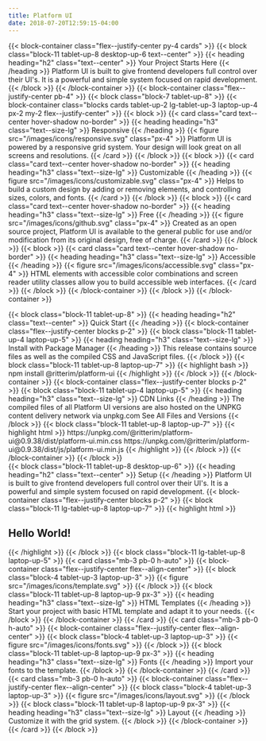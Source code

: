 ```yaml
---
title: Platform UI
date: 2018-07-20T12:59:15-04:00
---
```


{{< block-container class="flex--justify-center py-4 cards" >}}
{{< block class="block-11 tablet-up-8 desktop-up-6 text--center" >}}
{{< heading heading="h2" class="text--center" >}}
Your Project Starts Here
{{< /heading >}}
Platform UI is built to give frontend developers full control over their UI's. It is a powerful and simple system focused on rapid development.
{{< /block >}}
{{< /block-container >}}
{{< block-container class="flex--justify-center pb-4" >}}
{{< block class="block-7 tablet-up-8" >}}
{{< block-container class="blocks cards tablet-up-2 lg-tablet-up-3 laptop-up-4 px-2 my-2 flex--justify-center" >}}
{{< block >}}
{{< card class="card text--center hover-shadow no-border" >}}
{{< heading heading="h3" class="text--size-lg" >}}
Responsive
{{< /heading >}}
{{< figure src="/images/icons/responsive.svg" class="px-4" >}}
Platform UI is powered by a responsive grid system. Your design will look great on all screens and resolutions.
{{< /card >}}
{{< /block >}}
{{< block >}}
{{< card class="card text--center hover-shadow no-border" >}}
{{< heading heading="h3" class="text--size-lg" >}}
Customizable
{{< /heading >}}
{{< figure src="/images/icons/customizable.svg" class="px-4" >}}
Helps to build a custom design by adding or removing elements, and controlling sizes, colors, and fonts.
{{< /card >}}
{{< /block >}}
{{< block >}}
{{< card class="card text--center hover-shadow no-border" >}}
{{< heading heading="h3" class="text--size-lg" >}}
Free
{{< /heading >}}
{{< figure src="/images/icons/github.svg" class="px-4" >}}
Created as an open source project, Platform UI is available to the general public for use and/or modification from its original design, free of charge.
{{< /card >}}
{{< /block >}}
{{< block >}}
{{< card class="card text--center hover-shadow no-border" >}}
{{< heading heading="h3" class="text--size-lg" >}}
Accessible
{{< /heading >}}
{{< figure src="/images/icons/accessible.svg" class="px-4" >}}
HTML elements with accessible color combinations and screen reader utility classes allow you to build accessible web interfaces.
{{< /card >}}
{{< /block >}}
{{< /block-container >}}
{{< /block >}}
{{< /block-container >}}
<section class="block-container flex--justify-center background-lighter py-4 px-0">
{{< block class="block-11 tablet-up-8" >}}
{{< heading heading="h2" class="text--center" >}}
Quick Start
{{< /heading >}}
{{< block-container class="flex--justify-center blocks p-2" >}}
{{< block class="block-11 tablet-up-4 laptop-up-5" >}}
{{< heading heading="h3" class="text--size-lg" >}}
Install with Package Manager
{{< /heading >}}
This release contains source files as well as the compiled CSS and JavaScript files.
{{< /block >}}
{{< block class="block-11 tablet-up-8 laptop-up-7" >}}
{{< highlight bash >}}
npm install @ritterim/platform-ui
{{< /highlight >}}
{{< /block >}}
{{< /block-container >}}
{{< block-container class="flex--justify-center blocks p-2" >}}
{{< block class="block-11 tablet-up-4 laptop-up-5" >}}
{{< heading heading="h3" class="text--size-lg" >}}
CDN Links
{{< /heading >}}
The compiled files of all Platform UI versions are also hosted on the UNPKG content delivery network via unpkg.com
See All Files and Versions
{{< /block >}}
{{< block class="block-11 tablet-up-8 laptop-up-7" >}}
{{< highlight html >}}
<!-- Compressed CSS -->
https://unpkg.com/@ritterim/platform-ui@0.9.38/dist/platform-ui.min.css
<!-- Compressed JS -->
https://unpkg.com/@ritterim/platform-ui@0.9.38/dist/js/platform-ui.min.js
{{< /highlight >}}
{{< /block >}}
{{< /block-container >}}
{{< /block >}}
</section>
<section class="block-container flex--justify-center py-4 px-0">
{{< block class="block-11 tablet-up-8 desktop-up-6" >}}
{{< heading heading="h2" class="text--center" >}}
Setup
{{< /heading >}}
Platform UI is built to give frontend developers full control over their UI's. It is a powerful and simple system focused on rapid development.
{{< block-container class="flex--justify-center blocks p-2" >}}
{{< block class="block-11 lg-tablet-up-8 laptop-up-7" >}}
{{< highlight html >}}
<!doctype html>
<html lang="en">
  <head>
    <title>Platform UI</title>
    <meta charset="utf-8">
    <meta http-equiv="X-UA-Compatible" content="IE=edge">
    <meta name="viewport" content="width=device-width, initial-scale=1, shrink-to-fit=no">
    <!-- Import your fonts here -->
    <link href="https://fonts.googleapis.com/css?family=Nunito+Sans|Roboto|Inconsolata&display=swap" rel="stylesheet">
    <link rel="stylesheet" href="/css/platform-ui.min.css" />
  </head>
  <body>
    <h1>Hello World!</h1>
    <script src="/js/platform-ui.min.js"></script>
  </body>
</html>
{{< /highlight >}}
{{< /block >}}
{{< block class="block-11 lg-tablet-up-8 laptop-up-5" >}}
{{< card class="mb-3 pb-0 h-auto" >}}
{{< block-container class="flex--justify-center flex--align-center" >}}
{{< block class="block-4 tablet-up-3 laptop-up-3" >}}
{{< figure src="/images/icons/template.svg" >}}
{{< /block >}}
{{< block class="block-11 tablet-up-8 laptop-up-9 px-3" >}}
{{< heading heading="h3" class="text--size-lg" >}}
HTML Templates
{{< /heading >}}
Start your project with basic HTML template and adapt it to your needs.
{{< /block >}}
{{< /block-container >}}
{{< /card >}}
{{< card class="mb-3 pb-0 h-auto" >}}
{{< block-container class="flex--justify-center flex--align-center" >}}
{{< block class="block-4 tablet-up-3 laptop-up-3" >}}
{{< figure src="/images/icons/fonts.svg" >}}
{{< /block >}}
{{< block class="block-11 tablet-up-8 laptop-up-9 px-3" >}}
{{< heading heading="h3" class="text--size-lg" >}}
Fonts
{{< /heading >}}
Import your fonts to the template.
{{< /block >}}
{{< /block-container >}}
{{< /card >}}
{{< card class="mb-3 pb-0 h-auto" >}}
{{< block-container class="flex--justify-center flex--align-center" >}}
{{< block class="block-4 tablet-up-3 laptop-up-3" >}}
{{< figure src="/images/icons/layout.svg" >}}
{{< /block >}}
{{< block class="block-11 tablet-up-8 laptop-up-9 px-3" >}}
{{< heading heading="h3" class="text--size-lg" >}}
Layout
{{< /heading >}}
Customize it with the grid system.
{{< /block >}}
{{< /block-container >}}
{{< /card >}}
{{< /block >}}
</section>